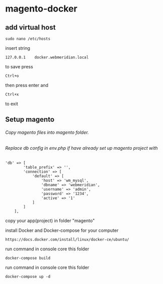 # magento-docker
## add virtual host  
```
sudo nano /etc/hosts
```
insert string
```
127.0.0.1    docker.webmeridian.local
```
to save press 
```
Ctrl+o
```
then press enter and
```
Ctrl+x
```
to exit
## Setup magento
###### Copy magento files into magento folder. 
###### Replace db config in env.php if have already set up magento project with
```
'db' => [
        'table_prefix' => '',
        'connection' => [
            'default' => [
                'host' => 'wm_mysql',
                'dbname' => 'webmeridian',
                'username' => 'admin',
                'password' => '1234',
                'active' => '1'
            ]
        ]
    ],
```
copy your app(project) in folder "magento"

install Docker and Docker-compose for your computer
```
https://docs.docker.com/install/linux/docker-ce/ubuntu/
```
run command in console core this folder 
```
docker-compose build
```
run command in console core this folder
 ```
docker-compose up -d
 ```
 